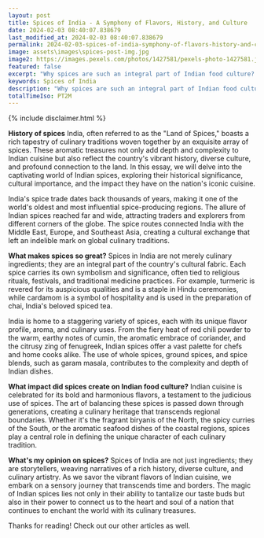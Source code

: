 ```yaml
---
layout: post
title: Spices of India - A Symphony of Flavors, History, and Culture
date: 2024-02-03 08:40:07.838679
last_modified_at: 2024-02-03 08:40:07.838679
permalink: 2024-02-03-spices-of-india-symphony-of-flavors-history-and-culture
image: assets\images\spices-post-img.jpg
image2: https://images.pexels.com/photos/1427581/pexels-photo-1427581.jpeg?auto=compress&cs=tinysrgb&h=650&w=940
featured: false
excerpt: "Why spices are such an integral part of Indian food culture? Click to read and know more"
keywords: Spices of India
description: "Why spices are such an integral part of Indian food culture? Click to read and know more"
totalTimeIso: PT2M
---
```

{% include disclaimer.html %}

**History of spices**
India, often referred to as the "Land of Spices," boasts a rich tapestry of culinary traditions woven together by an exquisite array of spices. These aromatic treasures not only add depth and complexity to Indian cuisine but also reflect the country's vibrant history, diverse culture, and profound connection to the land. In this essay, we will delve into the captivating world of Indian spices, exploring their historical significance, cultural importance, and the impact they have on the nation's iconic cuisine.

India's spice trade dates back thousands of years, making it one of the world's oldest and most influential spice-producing regions. The allure of Indian spices reached far and wide, attracting traders and explorers from different corners of the globe. The spice routes connected India with the Middle East, Europe, and Southeast Asia, creating a cultural exchange that left an indelible mark on global culinary traditions.

**What makes spices so great?**
Spices in India are not merely culinary ingredients; they are an integral part of the country's cultural fabric. Each spice carries its own symbolism and significance, often tied to religious rituals, festivals, and traditional medicine practices. For example, turmeric is revered for its auspicious qualities and is a staple in Hindu ceremonies, while cardamom is a symbol of hospitality and is used in the preparation of chai, India's beloved spiced tea.

India is home to a staggering variety of spices, each with its unique flavor profile, aroma, and culinary uses. From the fiery heat of red chili powder to the warm, earthy notes of cumin, the aromatic embrace of coriander, and the citrusy zing of fenugreek, Indian spices offer a vast palette for chefs and home cooks alike. The use of whole spices, ground spices, and spice blends, such as garam masala, contributes to the complexity and depth of Indian dishes.

**What impact did spices create on Indian food culture?**
Indian cuisine is celebrated for its bold and harmonious flavors, a testament to the judicious use of spices. The art of balancing these spices is passed down through generations, creating a culinary heritage that transcends regional boundaries. Whether it's the fragrant biryanis of the North, the spicy curries of the South, or the aromatic seafood dishes of the coastal regions, spices play a central role in defining the unique character of each culinary tradition.

**What's my opinion on spices?**
Spices of India are not just ingredients; they are storytellers, weaving narratives of a rich history, diverse culture, and culinary artistry. As we savor the vibrant flavors of Indian cuisine, we embark on a sensory journey that transcends time and borders. The magic of Indian spices lies not only in their ability to tantalize our taste buds but also in their power to connect us to the heart and soul of a nation that continues to enchant the world with its culinary treasures.

Thanks for reading! Check out our other articles as well.